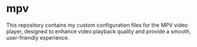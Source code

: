 # mpv
This repository contains my custom configuration files for the MPV video player, designed to enhance video playback quality and provide a smooth, user-friendly experience. 
